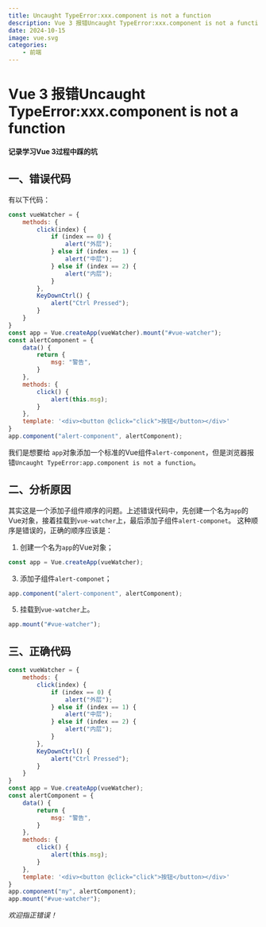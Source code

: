 ```yaml
---
title: Uncaught TypeError:xxx.component is not a function
description: Vue 3 报错Uncaught TypeError:xxx.component is not a function
date: 2024-10-15
image: vue.svg
categories:
    - 前端
---
```


# Vue 3 报错Uncaught TypeError:xxx.component is not a function

**记录学习Vue 3过程中踩的坑**
## 一、错误代码
有以下代码：

```javascript
const vueWatcher = {
    methods: {
        click(index) {
            if (index == 0) {
                alert("外层");
            } else if (index == 1) {
                alert("中层");
            } else if (index == 2) {
                alert("内层");
            }
        },
        KeyDownCtrl() {
            alert("Ctrl Pressed");
        }
    }
}
const app = Vue.createApp(vueWatcher).mount("#vue-watcher");
const alertComponent = {
    data() {
        return {
            msg: "警告",
        }
    },
    methods: {
        click() {
            alert(this.msg);
        }
    },
    template: '<div><button @click="click">按钮</button></div>'
}
app.component("alert-component", alertComponent);
```
我们是想要给 ``app``对象添加一个标准的Vue组件``alert-component``，但是浏览器报错``Uncaught TypeError:app.component is not a function``。
## 二、分析原因
其实这是一个添加子组件顺序的问题。上述错误代码中，先创建一个名为``app``的Vue对象，接着挂载到``vue-watcher``上，最后添加子组件``alert-componet``。
这种顺序是错误的，正确的顺序应该是：

 1. 创建一个名为``app``的Vue对象；
 

```javascript
const app = Vue.createApp(vueWatcher);
```

 3. 添加子组件``alert-componet``；
 

```javascript
app.component("alert-component", alertComponent);
```

 5. 挂载到``vue-watcher``上。

```javascript
app.mount("#vue-watcher");
```

 
 ## 三、正确代码

	

```javascript
const vueWatcher = {
    methods: {
        click(index) {
            if (index == 0) {
                alert("外层");
            } else if (index == 1) {
                alert("中层");
            } else if (index == 2) {
                alert("内层");
            }
        },
        KeyDownCtrl() {
            alert("Ctrl Pressed");
        }
    }
}
const app = Vue.createApp(vueWatcher);
const alertComponent = {
    data() {
        return {
            msg: "警告",
        }
    },
    methods: {
        click() {
            alert(this.msg);
        }
    },
    template: '<div><button @click="click">按钮</button></div>'
}
app.component("my", alertComponent);
app.mount("#vue-watcher");
```
*欢迎指正错误！*